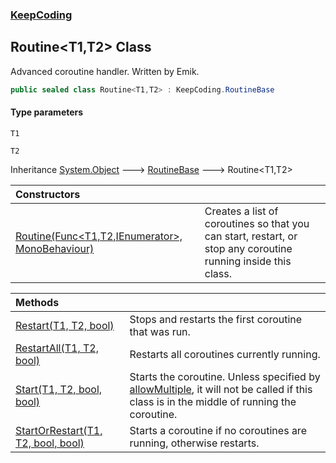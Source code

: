 ### [KeepCoding](KeepCoding.md 'KeepCoding')
## Routine&lt;T1,T2&gt; Class
Advanced coroutine handler. Written by Emik.  
```csharp
public sealed class Routine<T1,T2> : KeepCoding.RoutineBase
```
#### Type parameters
<a name='KeepCoding_Routine_T1_T2__T1'></a>
`T1`  
  
<a name='KeepCoding_Routine_T1_T2__T2'></a>
`T2`  
  

Inheritance [System.Object](https://docs.microsoft.com/en-us/dotnet/api/System.Object 'System.Object') &#129106; [RoutineBase](KeepCoding_RoutineBase.md 'KeepCoding.RoutineBase') &#129106; Routine&lt;T1,T2&gt;  

| Constructors | |
| :--- | :--- |
| [Routine(Func&lt;T1,T2,IEnumerator&gt;, MonoBehaviour)](KeepCoding_Routine_T1_T2__Routine(System_Func_T1_T2_System_Collections_IEnumerator__MonoBehaviour).md 'KeepCoding.Routine&lt;T1,T2&gt;.Routine(System.Func&lt;T1,T2,System.Collections.IEnumerator&gt;, MonoBehaviour)') | Creates a list of coroutines so that you can start, restart, or stop any coroutine running inside this class.<br/> |

| Methods | |
| :--- | :--- |
| [Restart(T1, T2, bool)](KeepCoding_Routine_T1_T2__Restart(T1_T2_bool).md 'KeepCoding.Routine&lt;T1,T2&gt;.Restart(T1, T2, bool)') | Stops and restarts the first coroutine that was run.<br/> |
| [RestartAll(T1, T2, bool)](KeepCoding_Routine_T1_T2__RestartAll(T1_T2_bool).md 'KeepCoding.Routine&lt;T1,T2&gt;.RestartAll(T1, T2, bool)') | Restarts all coroutines currently running.<br/> |
| [Start(T1, T2, bool, bool)](KeepCoding_Routine_T1_T2__Start(T1_T2_bool_bool).md 'KeepCoding.Routine&lt;T1,T2&gt;.Start(T1, T2, bool, bool)') | Starts the coroutine. Unless specified by [allowMultiple](KeepCoding_Routine_T1_T2__Start(T1_T2_bool_bool).md#KeepCoding_Routine_T1_T2__Start(T1_T2_bool_bool)_allowMultiple 'KeepCoding.Routine&lt;T1,T2&gt;.Start(T1, T2, bool, bool).allowMultiple'), it will not be called if this class is in the middle of running the coroutine.<br/> |
| [StartOrRestart(T1, T2, bool, bool)](KeepCoding_Routine_T1_T2__StartOrRestart(T1_T2_bool_bool).md 'KeepCoding.Routine&lt;T1,T2&gt;.StartOrRestart(T1, T2, bool, bool)') | Starts a coroutine if no coroutines are running, otherwise restarts.<br/> |
